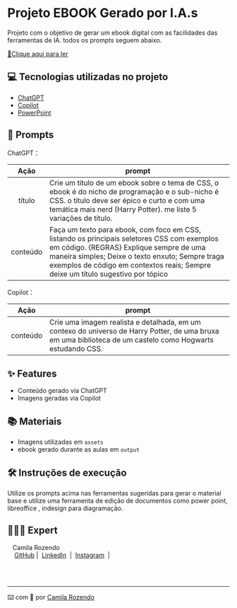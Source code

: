 # Projeto EBOOK Gerado por I.A.s


Projeto com o objetivo de gerar um ebook digital com as facilidades das ferramentas de IA. todos os prompts
seguem abaixo.

<a href="https://github.com/" title="View PDF now"> 📕Clique aqui para ler</a>

## 💻 Tecnologias utilizadas no projeto

- [ChatGPT](https://chat.openai.com/) 
- [Copilot](https://copilot.microsoft.com)
- [PowerPoint](https://www.microsoft.com/en/microsoft-365/powerpoint)

## 🧠 Prompts


ChatGPT：

|   Ação   | prompt                                                                                                                                                                                                                                                                         |
| :------: | ------------------------------------------------------------------------------------------------------------------------------------------------------------------------------------------------------------------------------------------------------------------------------ |
|  título  | Crie um titulo de um ebook sobre o tema de CSS, o ebook é do nicho de programação e o sub-nicho é CSS. o titulo deve ser épico e curto e com uma temática mais nerd (Harry Potter). me liste 5 variações de titulo.                                                       |
| conteúdo | Faça um texto para ebook, com foco em CSS, listando os principais seletores CSS com exemplos em código. {REGRAS} Explique sempre de uma maneira simples; Deixe o texto enxuto; Sempre traga exemplos de código em contextos reais; Sempre deixe um título sugestivo por tópico |


Copilot：

|  Ação  | prompt                                                                                 |
| :----: | -------------------------------------------------------------------------------------- |
| conteúdo | Crie uma imagem realista e detalhada, em um contexo do universo de Harry Potter, de uma bruxa em uma biblioteca de um castelo como Hogwarts estudando CSS. |

## ✨ Features

- Conteúdo gerado via ChatGPT
- Imagens geradas via Copilot

## 📚 Materiais

- Imagens utilizadas em `assets`
- ebook gerado durante as aulas em `output`

## 🛠️ Instruções de execução

Utilize os prompts acima nas ferramentas sugeridas para gerar o material base e utilize uma ferramenta de edição de documentos como power point, libreoffice , indesign para diagramação.

## 👩🏻‍💻 Expert

<p>
    <p>&nbsp&nbsp&nbspCamila Rozendo<br>
    &nbsp&nbsp&nbsp
    <a href="https://github.com/camilarozendo">
    GitHub</a>&nbsp;|&nbsp;
    <a href="www.linkedin.com/in/
camilarozendo">LinkedIn</a>
&nbsp;|&nbsp;
    <a href="https://www.instagram.com/camilarozendo/">
    Instagram</a>
&nbsp;|&nbsp;</p>
</p>
<br/><br/>
<p>

---

⌨️ com 💜 por [Camila Rozendo](https://github.com/camilarozendo)
